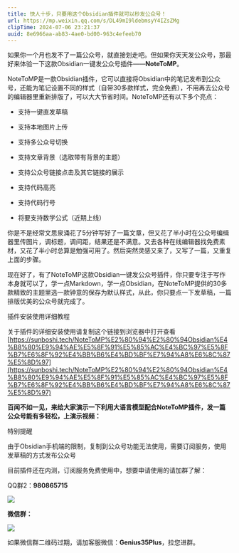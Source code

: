 ```yaml
---
title: 快人十步，只要用这个Obsidian插件就可以秒发公众号！
url: https://mp.weixin.qq.com/s/DL49mI9ldebmsyY4IZsZMg
clipTime: 2024-07-06 23:21:37
uuid: 8e6966aa-ab83-4ae0-bd00-963c4efeeb70
---
```


如果你一个月也发不了一篇公众号，就直接划走吧。但如果你天天发公众号，那最好来体验一下这款Obsidian一键发公众号插件——**NoteToMP**。

NoteToMP是一款Obsidian插件，它可以直接将Obsidian中的笔记发布到公众号，还能为笔记设置不同的样式（自带30多款样式，完全免费），不用再去公众号的编辑器里重新排版了，可以大大节省时间。NoteToMP还有以下多个亮点：

-   支持一键直发草稿
    
-   支持本地图片上传
    
-   支持多公众号切换
    
-   支持文章背景（选取带有背景的主题）
    
-   支持公众号链接点击及其它链接的展示
    
-   支持代码高亮
    
-   支持代码行号
    
-   将要支持数学公式（近期上线）
    

你是不是经常文思泉涌花了5分钟写好了一篇文章，但又花了半小时在公众号编缉器里传图片，调标题，调间距，结果还是不满意。又去各种在线编辑器找免费素材，又花了半小时总算是勉强可用了。然后突然灵感又来了，又写了一篇，又重复上面的步骤。

现在好了，有了NoteToMP这款Obsidian一键发公众号插件，你只要专注于写作本身就可以了，学一点Markdown，学一点Obsidian，在NoteToMP提供的30多款精致的主题里选一款钟意的保存为默认样式，从此，你只要点一下发草稿，一篇排版优美的公众号就完成了。

插件安装使用详细教程

关于插件的详细安装使用请复制这个链接到浏览器中打开查看  
[https://sunboshi.tech/NoteToMP%E2%80%94%E2%80%94Obsidian%E4%B8%80%E9%94%AE%E5%8F%91%E5%85%AC%E4%BC%97%E5%8F%B7%E6%8F%92%E4%BB%B6%E4%BD%BF%E7%94%A8%E6%8C%87%E5%8D%97](https://sunboshi.tech/NoteToMP%E2%80%94%E2%80%94Obsidian%E4%B8%80%E9%94%AE%E5%8F%91%E5%85%AC%E4%BC%97%E5%8F%B7%E6%8F%92%E4%BB%B6%E4%BD%BF%E7%94%A8%E6%8C%87%E5%8D%97)

**百闻不如一见，来给大家演示一下利用大语言模型配合NoteToMP插件，发一篇公众号能有多轻松，上演示视频：**

特别提醒

由于Obsidian手机端的限制，复制到公众号功能无法使用，需要订阅服务，使用发草稿的方式发布公众号

目前插件还在内测，订阅服务免费使用中，想要申请使用的请加群了解：

QQ群2：**980865715**

![](https://mmbiz.qpic.cn/sz_mmbiz_jpg/VMPMOeDgBMOpuTLfrQDRgcsV5MQFFmXdmEWG0AxiaPAcwLA1ct28O0ZQPneYcbmnNKk80mHuxrfzkl1EDOyhvlg/640?from=appmsg)

**微信群：**

![](https://mmbiz.qpic.cn/sz_mmbiz_jpg/VMPMOeDgBMOpuTLfrQDRgcsV5MQFFmXdU7VNZMRW4lPOuxCXibBTmCwWPSkR9DSOw4wpM57lnxMzc8gbnaA1djA/640?from=appmsg)
  
如果微信群二维码过期，请加客服微信：**Genius35Plus**，拉您进群。